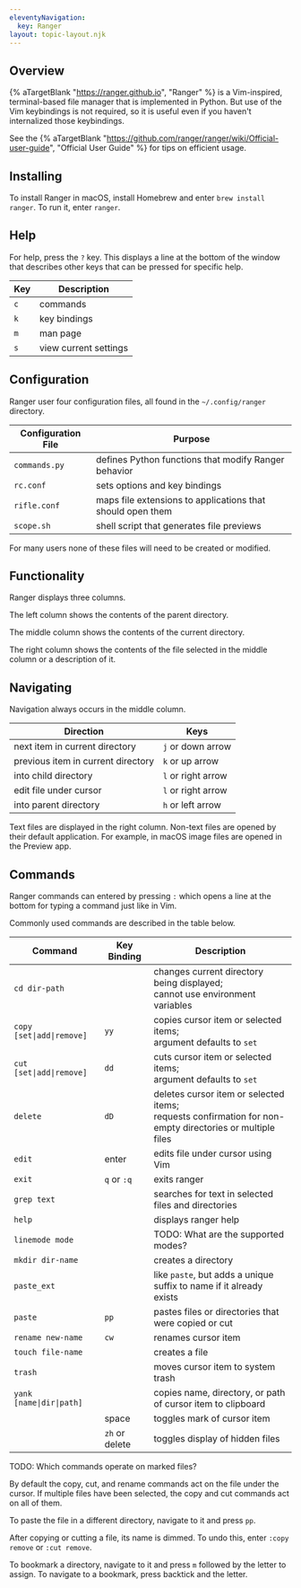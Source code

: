 ```yaml
---
eleventyNavigation:
  key: Ranger
layout: topic-layout.njk
---
```


## Overview

{% aTargetBlank "https://ranger.github.io", "Ranger" %}
is a Vim-inspired, terminal-based file manager
that is implemented in Python.
But use of the Vim keybindings is not required, so it is
useful even if you haven't internalized those keybindings.

See the {% aTargetBlank
"https://github.com/ranger/ranger/wiki/Official-user-guide",
"Official User Guide" %} for tips on efficient usage.

## Installing

To install Ranger in macOS, install Homebrew and enter `brew install ranger`.
To run it, enter `ranger`.

## Help

For help, press the `?` key.
This displays a line at the bottom of the window
that describes other keys that can be pressed for specific help.

| Key | Description           |
| --- | --------------------- |
| `c` | commands              |
| `k` | key bindings          |
| `m` | man page              |
| `s` | view current settings |

## Configuration

Ranger user four configuration files,
all found in the `~/.config/ranger` directory.

| Configuration File | Purpose                                                    |
| ------------------ | ---------------------------------------------------------- |
| `commands.py`      | defines Python functions that modify Ranger behavior       |
| `rc.conf`          | sets options and key bindings                              |
| `rifle.conf`       | maps file extensions to applications that should open them |
| `scope.sh`         | shell script that generates file previews                  |

For many users none of these files will need to be created or modified.

## Functionality

Ranger displays three columns.

The left column shows the contents of the parent directory.

The middle column shows the contents of the current directory.

The right column shows the contents of the file selected in the middle column
or a description of it.

## Navigating

Navigation always occurs in the middle column.

| Direction                          | Keys               |
| ---------------------------------- | ------------------ |
| next item in current directory     | `j` or down arrow  |
| previous item in current directory | `k` or up arrow    |
| into child directory               | `l` or right arrow |
| edit file under cursor             | `l` or right arrow |
| into parent directory              | `h` or left arrow  |

Text files are displayed in the right column.
Non-text files are opened by their default application.
For example, in macOS image files are opened in the Preview app.

## Commands

Ranger commands can entered by pressing `:` which
opens a line at the bottom for typing a command just like in Vim.

Commonly used commands are described in the table below.

| Command                   | Key Binding    | Description                                                                                                 |
| ------------------------- | -------------- | ----------------------------------------------------------------------------------------------------------- |
| `cd dir-path`             |                | changes current directory being displayed;<br>cannot use environment variables                              |
| `copy [set\|add\|remove]` | `yy`           | copies cursor item or selected items;<br>argument defaults to `set`                                         |
| `cut [set\|add\|remove]`  | `dd`           | cuts cursor item or selected items;<br>argument defaults to `set`                                           |
| `delete`                  | `dD`           | deletes cursor item or selected items;<br>requests confirmation for non-empty directories or multiple files |
| `edit`                    | enter          | edits file under cursor using Vim                                                                           |
| `exit`                    | `q` or `:q`    | exits ranger                                                                                                |
| `grep text`               |                | searches for text in selected files and directories                                                         |
| `help`                    |                | displays ranger help                                                                                        |
| `linemode mode`           |                | TODO: What are the supported modes?                                                                         |
| `mkdir dir-name`          |                | creates a directory                                                                                         |
| `paste_ext`               |                | like `paste`, but adds a unique suffix to name if it already exists                                         |
| `paste`                   | `pp`           | pastes files or directories that were copied or cut                                                         |
| `rename new-name`         | `cw`           | renames cursor item                                                                                         |
| `touch file-name`         |                | creates a file                                                                                              |
| `trash`                   |                | moves cursor item to system trash                                                                           |
| `yank [name\|dir\|path]`  |                | copies name, directory, or path of cursor item to clipboard                                                 |
|                           | space          | toggles mark of cursor item                                                                                 |
|                           | `zh` or delete | toggles display of hidden files                                                                             |

TODO: Which commands operate on marked files?

By default the copy, cut, and rename commands
act on the file under the cursor.
If multiple files have been selected,
the copy and cut commands act on all of them.

To paste the file in a different directory,
navigate to it and press `pp`.

After copying or cutting a file, its name is dimmed.
To undo this, enter `:copy remove` or `:cut remove`.

To bookmark a directory, navigate to it and
press `m` followed by the letter to assign.
To navigate to a bookmark, press backtick and the letter.
